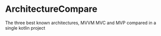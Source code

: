 # ArchitectureCompare
The three best known architectures, MVVM MVC and MVP compared in a single kotlin project
